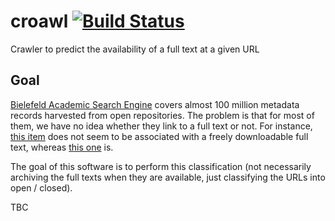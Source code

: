 # croawl [![Build Status](https://travis-ci.org/dissemin/croawl.svg)](https://travis-ci.org/dissemin/croawl)
Crawler to predict the availability of a full text at a given URL

Goal
----

[Bielefeld Academic Search Engine](https://www.base-search.net/) covers almost 100 million metadata records harvested
from open repositories. The problem is that for most of them, we have no idea whether they link to a full text or not.
For instance, [this item](https://repository.library.georgetown.edu/handle/10822/529311) does not seem to be associated with a
freely downloadable full text, whereas [this one](http://wrap.warwick.ac.uk/1742/) is.

The goal of this software is to perform this classification (not necessarily archiving the full texts when they are available,
just classifying the URLs into open / closed).

TBC

